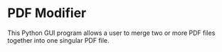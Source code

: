 # PDF Modifier

This Python GUI program allows a user to merge two or more PDF files together into one singular PDF file.
